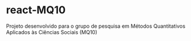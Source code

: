 # react-MQ10
Projeto desenvolvido para o grupo de pesquisa em Métodos Quantitativos Aplicados às Ciências Sociais (MQ10)
